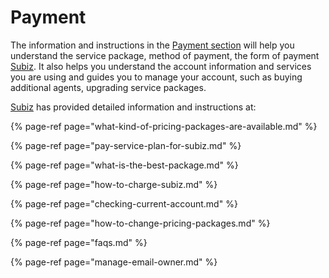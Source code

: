 # Payment

The information and instructions in the [Payment section](https://app.subiz.com/payment-home) will help you understand the service package, method of payment, the form of payment [Subiz](https://subiz.com/en%20). It also helps you understand the account information and services you are using and guides you to manage your account, such as buying additional agents, upgrading service packages.

[Subiz](https://subiz.com/en%20) has provided detailed information and instructions at:

{% page-ref page="what-kind-of-pricing-packages-are-available.md" %}

{% page-ref page="pay-service-plan-for-subiz.md" %}

{% page-ref page="what-is-the-best-package.md" %}

{% page-ref page="how-to-charge-subiz.md" %}

{% page-ref page="checking-current-account.md" %}

{% page-ref page="how-to-change-pricing-packages.md" %}

{% page-ref page="faqs.md" %}

{% page-ref page="manage-email-owner.md" %}

